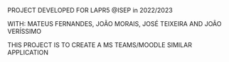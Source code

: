 PROJECT DEVELOPED FOR LAPR5 @ISEP in 2022/2023

WITH: MATEUS FERNANDES, JOÃO MORAIS, JOSÉ TEIXEIRA AND JOÃO VERÍSSIMO

THIS PROJECT IS TO CREATE A MS TEAMS/MOODLE SIMILAR APPLICATION
